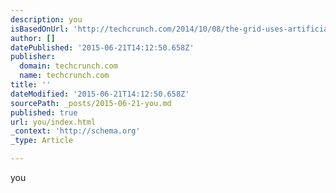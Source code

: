 ```yaml
---
description: you
isBasedOnUrl: 'http://techcrunch.com/2014/10/08/the-grid-uses-artificial-intelligence-to-design-your-websites-for-you/'
author: []
datePublished: '2015-06-21T14:12:50.658Z'
publisher:
  domain: techcrunch.com
  name: techcrunch.com
title: ''
dateModified: '2015-06-21T14:12:50.658Z'
sourcePath: _posts/2015-06-21-you.md
published: true
url: you/index.html
_context: 'http://schema.org'
_type: Article

---
```

you